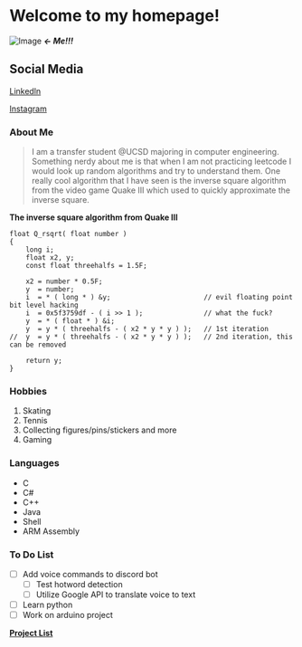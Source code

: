 # Welcome to my homepage!

![Image](https://chan811.github.io/images/imageChanly.png) ***<- Me!!!***

## Social Media
[Linkedln](https://www.linkedin.com/in/chanly-ly-89869519b/)

[Instagram](https://www.instagram.com/chan__811/)

### About Me
>I am a transfer student @UCSD majoring in computer engineering. 
>Something nerdy about me is that when I am not practicing leetcode I would look up random algorithms and try to understand them.
>One really cool algorithm that I have seen is the inverse square algorithm from the video game Quake III which used to quickly approximate 
>the inverse square. 

**The inverse square algorithm from Quake III**
```
float Q_rsqrt( float number )
{
	long i;
	float x2, y;
	const float threehalfs = 1.5F;

	x2 = number * 0.5F;
	y  = number;
	i  = * ( long * ) &y;                       // evil floating point bit level hacking
	i  = 0x5f3759df - ( i >> 1 );               // what the fuck? 
	y  = * ( float * ) &i;
	y  = y * ( threehalfs - ( x2 * y * y ) );   // 1st iteration
//	y  = y * ( threehalfs - ( x2 * y * y ) );   // 2nd iteration, this can be removed

	return y;
}
```

### Hobbies
1. Skating
2. Tennis
3. Collecting figures/pins/stickers and more
4. Gaming

### Languages
- C
- C#
- C++
- Java
- Shell
- ARM Assembly


### To Do List
- [ ] Add voice commands to discord bot
  - [ ] Test hotword detection
  - [ ] Utilize Google API to translate voice to text
- [ ] Learn python
- [ ] Work on arduino project

[**Project List**](doc/project.md)
